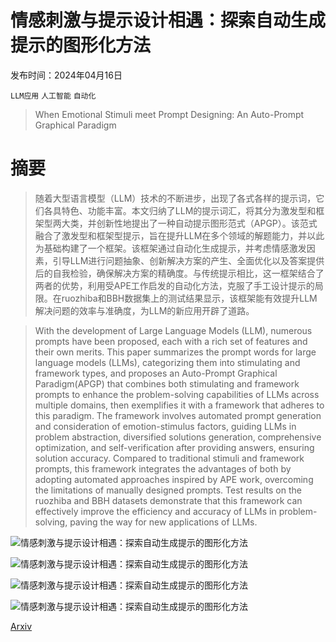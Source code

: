 # 情感刺激与提示设计相遇：探索自动生成提示的图形化方法

发布时间：2024年04月16日

`LLM应用` `人工智能` `自动化`

> When Emotional Stimuli meet Prompt Designing: An Auto-Prompt Graphical Paradigm

# 摘要

> 随着大型语言模型（LLM）技术的不断进步，出现了各式各样的提示词，它们各具特色、功能丰富。本文归纳了LLM的提示词汇，将其分为激发型和框架型两大类，并创新性地提出了一种自动提示图形范式（APGP）。该范式融合了激发型和框架型提示，旨在提升LLM在多个领域的解题能力，并以此为基础构建了一个框架。该框架通过自动化生成提示，并考虑情感激发因素，引导LLM进行问题抽象、创新解决方案的产生、全面优化以及答案提供后的自我检验，确保解决方案的精确度。与传统提示相比，这一框架结合了两者的优势，利用受APE工作启发的自动化方法，克服了手工设计提示的局限。在ruozhiba和BBH数据集上的测试结果显示，该框架能有效提升LLM解决问题的效率与准确度，为LLM的新应用开辟了道路。

> With the development of Large Language Models (LLM), numerous prompts have been proposed, each with a rich set of features and their own merits. This paper summarizes the prompt words for large language models (LLMs), categorizing them into stimulating and framework types, and proposes an Auto-Prompt Graphical Paradigm(APGP) that combines both stimulating and framework prompts to enhance the problem-solving capabilities of LLMs across multiple domains, then exemplifies it with a framework that adheres to this paradigm. The framework involves automated prompt generation and consideration of emotion-stimulus factors, guiding LLMs in problem abstraction, diversified solutions generation, comprehensive optimization, and self-verification after providing answers, ensuring solution accuracy. Compared to traditional stimuli and framework prompts, this framework integrates the advantages of both by adopting automated approaches inspired by APE work, overcoming the limitations of manually designed prompts. Test results on the ruozhiba and BBH datasets demonstrate that this framework can effectively improve the efficiency and accuracy of LLMs in problem-solving, paving the way for new applications of LLMs.

![情感刺激与提示设计相遇：探索自动生成提示的图形化方法](../../../paper_images/2404.10500/x2.png)

![情感刺激与提示设计相遇：探索自动生成提示的图形化方法](../../../paper_images/2404.10500/x3.png)

![情感刺激与提示设计相遇：探索自动生成提示的图形化方法](../../../paper_images/2404.10500/x4.png)

![情感刺激与提示设计相遇：探索自动生成提示的图形化方法](../../../paper_images/2404.10500/x5.png)

[Arxiv](https://arxiv.org/abs/2404.10500)